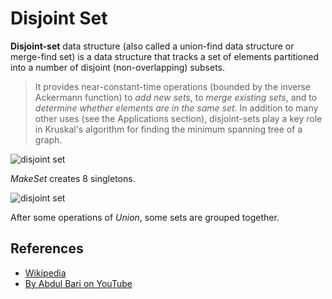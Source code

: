 # Disjoint Set

**Disjoint-set** data structure (also called a union-find data structure or merge-find set) is a data
structure that tracks a set of elements partitioned into a number of disjoint (non-overlapping) subsets.

> It provides near-constant-time operations (bounded by the inverse Ackermann function) to _add new sets_,
> to _merge existing sets_, and to _determine whether elements are in the same set_.
> In addition to many other uses (see the Applications section), disjoint-sets play a key role in Kruskal's algorithm for finding the minimum spanning tree of a graph.

![disjoint set](https://upload.wikimedia.org/wikipedia/commons/6/67/Dsu_disjoint_sets_init.svg)

_MakeSet_ creates 8 singletons.

![disjoint set](https://upload.wikimedia.org/wikipedia/commons/a/ac/Dsu_disjoint_sets_final.svg)

After some operations of _Union_, some sets are grouped together.

## References

-   [Wikipedia](https://en.wikipedia.org/wiki/Disjoint-set_data_structure)
-   [By Abdul Bari on YouTube](https://www.youtube.com/watch?v=wU6udHRIkcc&index=14&t=0s&list=PLLXdhg_r2hKA7DPDsunoDZ-Z769jWn4R8)
